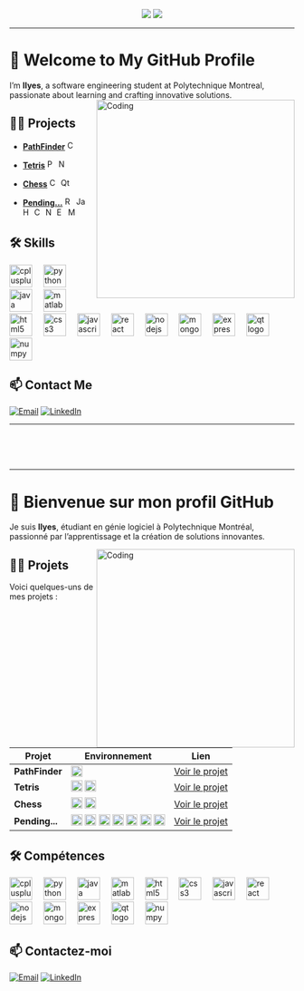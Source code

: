 <div align="center">
  
  [<img src="https://img.shields.io/badge/-English-blue?style=for-the-badge">](#-welcome-to-my-github-profile)
  [<img src="https://img.shields.io/badge/-Français-green?style=for-the-badge">](#-bienvenue-sur-mon-profil-github)

</div>

---

# 👋 Welcome to My GitHub Profile

I’m **Ilyes**, a software engineering student at Polytechnique Montreal, passionate about learning and crafting innovative solutions.
<img align="right" alt="Coding" width="350" src="https://camo.githubusercontent.com/87af9a9fec730c94fc8b08eb21fa5ef6ab7831a67ba17bf8cc76696f6e4be1ef/68747470733a2f2f63646e2e6472696262626c652e636f6d2f75736572732f313138373833362f73637265656e73686f74732f363533393432392f70726f6772616d65722e676966">

## 👨‍💻 Projects

- **[PathFinder](https://github.com/Ilyes-Jamoussi/PathFinder/blob/main/README.md)** <img src="https://cdn.jsdelivr.net/gh/devicons/devicon/icons/cplusplus/cplusplus-original.svg" height="16" alt="C++ logo" />

- **[Tetris](https://github.com/Ilyes-Jamoussi/Tetris/blob/main/README.md)** <img src="https://cdn.jsdelivr.net/gh/devicons/devicon/icons/python/python-original.svg" height="16" alt="Python logo" /> <img src="https://cdn.jsdelivr.net/gh/devicons/devicon/icons/numpy/numpy-original.svg" height="16" alt="NumPy logo" />

- **[Chess](https://github.com/Ilyes-Jamoussi/Chess/blob/main/README.md)** <img src="https://cdn.jsdelivr.net/gh/devicons/devicon/icons/cplusplus/cplusplus-original.svg" height="16" alt="C++ logo" /> <img src="https://cdn.jsdelivr.net/gh/devicons/devicon/icons/qt/qt-original.svg" height="16" alt="Qt logo" />

- **[Pending...](https://github.com/Ilyes-Jamoussi/blob/main/README.md)** <img src="https://cdn.jsdelivr.net/gh/devicons/devicon/icons/react/react-original.svg" height="16" alt="React logo" /> <img src="https://cdn.jsdelivr.net/gh/devicons/devicon/icons/javascript/javascript-original.svg" height="16" alt="JavaScript logo" /> <img src="https://cdn.jsdelivr.net/gh/devicons/devicon/icons/html5/html5-original.svg" height="16" alt="HTML5 logo" /> <img src="https://cdn.jsdelivr.net/gh/devicons/devicon/icons/css3/css3-original.svg" height="16" alt="CSS3 logo" /> <img src="https://cdn.jsdelivr.net/gh/devicons/devicon/icons/nodejs/nodejs-original.svg" height="16" alt="Node.js logo" /> <img src="https://cdn.jsdelivr.net/gh/devicons/devicon/icons/express/express-original.svg" height="16" alt="Express logo" /> <img src="https://cdn.jsdelivr.net/gh/devicons/devicon/icons/mongodb/mongodb-original.svg" height="16" alt="MongoDB logo" />

## 🛠️ Skills

<div align="left">
  <img src="https://cdn.jsdelivr.net/gh/devicons/devicon/icons/cplusplus/cplusplus-original.svg" height="40" alt="cplusplus logo"  />
  <img width="12" />
  <img src="https://cdn.jsdelivr.net/gh/devicons/devicon/icons/python/python-original.svg" height="40" alt="python logo"  />
  <img width="12" />
  <img src="https://cdn.jsdelivr.net/gh/devicons/devicon/icons/java/java-original.svg" height="40" alt="java logo"  />
  <img width="12" />
  <img src="https://cdn.jsdelivr.net/gh/devicons/devicon/icons/matlab/matlab-original.svg" height="40" alt="matlab logo"  />
  <img width="12" />
  <img src="https://cdn.jsdelivr.net/gh/devicons/devicon/icons/html5/html5-original.svg" height="40" alt="html5 logo"  />
  <img width="12" />
  <img src="https://cdn.jsdelivr.net/gh/devicons/devicon/icons/css3/css3-original.svg" height="40" alt="css3 logo"  />
  <img width="12" />
  <img src="https://cdn.jsdelivr.net/gh/devicons/devicon/icons/javascript/javascript-original.svg" height="40" alt="javascript logo"  />
  <img width="12" />
  <img src="https://cdn.jsdelivr.net/gh/devicons/devicon/icons/react/react-original.svg" height="40" alt="react logo"  />
  <img width="12" />
  <img src="https://cdn.jsdelivr.net/gh/devicons/devicon/icons/nodejs/nodejs-original.svg" height="40" alt="nodejs logo"  />
  <img width="12" />
  <img src="https://cdn.jsdelivr.net/gh/devicons/devicon/icons/mongodb/mongodb-original.svg" height="40" alt="mongodb logo"  />
  <img width="12" />
  <img src="https://cdn.jsdelivr.net/gh/devicons/devicon/icons/express/express-original.svg" height="40" alt="express logo"  />
  <img width="12" />
  <img src="https://cdn.jsdelivr.net/gh/devicons/devicon/icons/qt/qt-original.svg" height="40" alt="qt logo"  />
  <img width="12" />
  <img src="https://cdn.jsdelivr.net/gh/devicons/devicon/icons/numpy/numpy-original.svg" height="40" alt="numpy logo"  />
</div>

## 📫 Contact Me

<div align="left">

  [![Email](https://img.shields.io/badge/-Email-D14836?style=for-the-badge&logo=gmail&logoColor=white)](mailto:jamoussi.mail@gmail.com)
  [![LinkedIn](https://img.shields.io/badge/-LinkedIn-0077B5?style=for-the-badge&logo=linkedin&logoColor=white)](https://www.linkedin.com/in/ilyes-jamoussi-b4aa94251/)

</div>

---

<br><br><br>

---

# 👋 Bienvenue sur mon profil GitHub

Je suis **Ilyes**, étudiant en génie logiciel à Polytechnique Montréal, passionné par l’apprentissage et la création de solutions innovantes.

<img align="right" alt="Coding" width="350" src="https://camo.githubusercontent.com/87af9a9fec730c94fc8b08eb21fa5ef6ab7831a67ba17bf8cc76696f6e4be1ef/68747470733a2f2f63646e2e6472696262626c652e636f6d2f75736572732f313138373833362f73637265656e73686f74732f363533393432392f70726f6772616d65722e676966">

## 👨‍💻 Projets

Voici quelques-uns de mes projets :

| Projet        | Environnement                                                                                          | Lien                               |
|----------------|------------------------------------------------------------------------------------------------------|------------------------------------|
| **PathFinder**  | <img src="https://cdn.jsdelivr.net/gh/devicons/devicon/icons/cplusplus/cplusplus-original.svg" height="20" alt="React logo" /> | [Voir le projet](https://github.com/Ilyes-Jamoussi/PathFinder/blob/main/README.md) |
| **Tetris** | <img src="https://cdn.jsdelivr.net/gh/devicons/devicon/icons/python/python-original.svg" height="20" alt="Node.js logo" /> <img src="https://cdn.jsdelivr.net/gh/devicons/devicon/icons/numpy/numpy-original.svg" height="20" alt="MongoDB logo" /> | [Voir le projet](https://github.com/Ilyes-Jamoussi/Tetris/blob/main/README.md) |
| **Chess** | <img src="https://cdn.jsdelivr.net/gh/devicons/devicon/icons/cplusplus/cplusplus-original.svg" height="20" alt="cplusplus logo" /> <img src="https://cdn.jsdelivr.net/gh/devicons/devicon/icons/qt/qt-original.svg" height="20" alt="gt logo" /> | [Voir le projet](https://github.com/Ilyes-Jamoussi/Chess/blob/main/README.md) |
| **Pending...** | <img src="https://cdn.jsdelivr.net/gh/devicons/devicon/icons/react/react-original.svg" height="20" alt="React logo" /> <img src="https://cdn.jsdelivr.net/gh/devicons/devicon/icons/javascript/javascript-original.svg" height="20" alt="JavaScript logo" /> <img src="https://cdn.jsdelivr.net/gh/devicons/devicon/icons/html5/html5-original.svg" height="20" alt="html5 logo" /> <img src="https://cdn.jsdelivr.net/gh/devicons/devicon/icons/css3/css3-original.svg" height="20" alt="css3 logo" /> <img src="https://cdn.jsdelivr.net/gh/devicons/devicon/icons/nodejs/nodejs-original.svg" height="20" alt="nodejs logo" /> <img src="https://cdn.jsdelivr.net/gh/devicons/devicon/icons/express/express-original.svg" height="20" alt="express logo" /> <img src="https://cdn.jsdelivr.net/gh/devicons/devicon/icons/mongodb/mongodb-original.svg" height="20" alt="mongodb logo" /> | [Voir le projet](https://github.com/Ilyes-Jamoussi/blob/main/README.md) |

## 🛠️ Compétences

<div align="left">
  <img src="https://cdn.jsdelivr.net/gh/devicons/devicon/icons/cplusplus/cplusplus-original.svg" height="40" alt="cplusplus logo"  />
  <img width="12" />
  <img src="https://cdn.jsdelivr.net/gh/devicons/devicon/icons/python/python-original.svg" height="40" alt="python logo"  />
  <img width="12" />
  <img src="https://cdn.jsdelivr.net/gh/devicons/devicon/icons/java/java-original.svg" height="40" alt="java logo"  />
  <img width="12" />
  <img src="https://cdn.jsdelivr.net/gh/devicons/devicon/icons/matlab/matlab-original.svg" height="40" alt="matlab logo"  />
  <img width="12" />
  <img src="https://cdn.jsdelivr.net/gh/devicons/devicon/icons/html5/html5-original.svg" height="40" alt="html5 logo"  />
  <img width="12" />
  <img src="https://cdn.jsdelivr.net/gh/devicons/devicon/icons/css3/css3-original.svg" height="40" alt="css3 logo"  />
  <img width="12" />
  <img src="https://cdn.jsdelivr.net/gh/devicons/devicon/icons/javascript/javascript-original.svg" height="40" alt="javascript logo"  />
  <img width="12" />
  <img src="https://cdn.jsdelivr.net/gh/devicons/devicon/icons/react/react-original.svg" height="40" alt="react logo"  />
  <img width="12" />
  <img src="https://cdn.jsdelivr.net/gh/devicons/devicon/icons/nodejs/nodejs-original.svg" height="40" alt="nodejs logo"  />
  <img width="12" />
  <img src="https://cdn.jsdelivr.net/gh/devicons/devicon/icons/mongodb/mongodb-original.svg" height="40" alt="mongodb logo"  />
  <img width="12" />
  <img src="https://cdn.jsdelivr.net/gh/devicons/devicon/icons/express/express-original.svg" height="40" alt="express logo"  />
  <img width="12" />
  <img src="https://cdn.jsdelivr.net/gh/devicons/devicon/icons/qt/qt-original.svg" height="40" alt="qt logo"  />
  <img width="12" />
  <img src="https://cdn.jsdelivr.net/gh/devicons/devicon/icons/numpy/numpy-original.svg" height="40" alt="numpy logo"  />
</div>

## 📫 Contactez-moi

<div align="left">

  [![Email](https://img.shields.io/badge/-Email-D14836?style=for-the-badge&logo=gmail&logoColor=white)](mailto:jamoussi.mail@gmail.com)
  [![LinkedIn](https://img.shields.io/badge/-LinkedIn-0077B5?style=for-the-badge&logo=linkedin&logoColor=white)](https://www.linkedin.com/in/ilyes-jamoussi-b4aa94251/)

</div>
